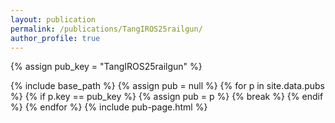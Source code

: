 ```yaml
---
layout: publication
permalink: /publications/TangIROS25railgun/
author_profile: true
---
```

{% assign pub_key = "TangIROS25railgun" %}

{% include base_path %}
{% assign pub = null %}
{% for p in site.data.pubs %}
  {% if p.key == pub_key %}
    {% assign pub = p %}
    {% break %}
  {% endif %}
{% endfor %}
{% include pub-page.html %}